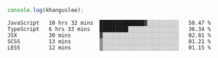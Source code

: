 ```js
console.log(khanguslee);
```

<!--START_SECTION:waka-->
```text
JavaScript   10 hrs 32 mins  ██████████████▓░░░░░░░░░░   58.47 % 
TypeScript   6 hrs 33 mins   █████████░░░░░░░░░░░░░░░░   36.34 % 
JSX          30 mins         ▓░░░░░░░░░░░░░░░░░░░░░░░░   02.81 % 
SCSS         13 mins         ▒░░░░░░░░░░░░░░░░░░░░░░░░   01.21 % 
LESS         12 mins         ▒░░░░░░░░░░░░░░░░░░░░░░░░   01.15 % 
```
<!--END_SECTION:waka-->

<!--
**khanguslee/khanguslee** is a ✨ _special_ ✨ repository because its `README.md` (this file) appears on your GitHub profile.

Here are some ideas to get you started:

- 🔭 I’m currently working on ...
- 🌱 I’m currently learning ...
- 👯 I’m looking to collaborate on ...
- 🤔 I’m looking for help with ...
- 💬 Ask me about ...
- 📫 How to reach me: ...
- 😄 Pronouns: ...
- ⚡ Fun fact: ...
-->
